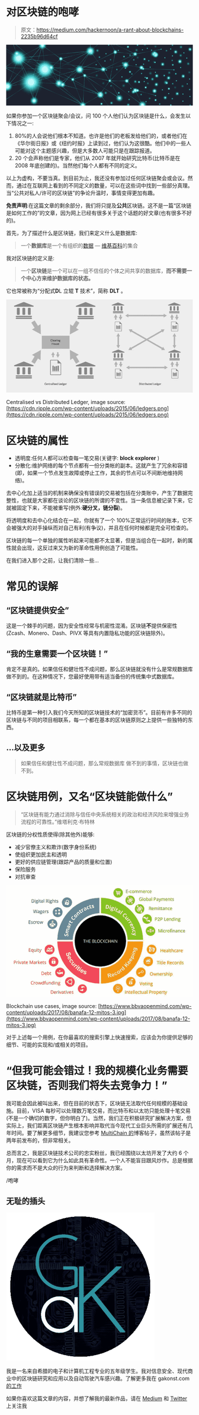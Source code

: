 # 对区块链的咆哮

> 原文：<https://medium.com/hackernoon/a-rant-about-blockchains-2235b96d64cf>

![](img/b17b41ed81f80946a39b6c6e99fc0b37.png)

如果你参加一个区块链聚会/会议，问 100 个人他们认为区块链是什么，会发生以下情况之一:

1.  80%的人会说他们根本不知道。也许是他们的老板发给他们的，或者他们在《华尔街日报》或《纽约时报》上读到过，他们认为这很酷。他们中的一些人可能对这个主题感兴趣，但是大多数人可能只是在跟踪报道。
2.  20 个会声称他们是专家，他们从 2007 年就开始研究比特币(比特币是在 2008 年底创建的)。当然他们每个人都有不同的定义。

以上为虚构，不要当真。到目前为止，我还没有参加过任何区块链聚会或会议。然而，通过在互联网上看到的不同定义的数量，可以在这些词中找到一些部分真理。当“公共对私人/许可的区块链”的争论升温时，事情变得更加有趣。

**免责声明**:在这篇文章的剩余部分，我们将只提及**公共**区块链。这不是一篇“区块链是如何工作的”的文章，因为网上已经有很多关于这个话题的好文章(也有很多不好的)。

首先，为了描述什么是区块链，我们来定义什么是数据库:

> 一个**数据库**是一个有组织的[数据](https://en.wikipedia.org/wiki/Data_(computing)) — [维基百科](https://en.wikipedia.org/wiki/Database)的集合

我对区块链的定义是:

> 一个**区块链**是一个可以在一组不信任的个体之间共享的数据库，**而不需要一个中心方来维护数据库的状态。**

它也常被称为“分配式**D**L 立辊 **T** 技术”，简称 **DLT** 。

![](img/05e5ab4d254f76e503da4c75a4801ae1.png)

Centralised vs Distributed Ledger, image source: [https://cdn.ripple.com/wp-content/uploads/2015/06/ledgers.png](https://cdn.ripple.com/wp-content/uploads/2015/06/ledgers.png)

# 区块链的属性

*   透明度:任何人都可以检查每一笔交易(关键字: **block explorer** )
*   分散化:维护网络的每个节点都有一份分类帐的副本。这就产生了冗余和容错(即，如果一个节点发生故障或停止工作，其余的节点可以不间断地维持网络)。

去中心化加上适当的机制来确保没有错误的交易被包括在分类账中，产生了数据完整性，也就是大家都在谈论的区块链的所谓的不变性。当一条信息被记录下来，它就被固定下来，不能被重写(例外:**硬分叉，链分裂**)。

将透明度和去中心化结合在一起，你就有了一个 100%正常运行时间的账本，它不会被强大的对手操纵而对自己有利(有争议)，并且在任何时候都是完全可检查的。

区块链的每一个单独的属性听起来可能都不太显著，但是当组合在一起时，新的属性就会出现，这反过来又为新的革命性用例创造了可能性。

在我们进入那个之前，让我们清除一些…

# 常见的误解

## “区块链提供安全”

这是一个棘手的问题，因为安全性经常与机密性混淆。区块链**不**提供保密性(Zcash、Monero、Dash、PIVX 等具有内置隐私功能的区块链除外)。

## “我的生意需要一个区块链！”

肯定不是真的。如果信任和健壮性不成问题，那么区块链就没有什么是常规数据库做不到的。在这种情况下，您最好使用带有适当备份的传统集中式数据库。

## “区块链就是比特币”

比特币是第一种引入我们今天所知的区块链技术的“加密货币”。目前有许多不同的区块链与不同的项目相联系，每一个都在基本的区块链原则之上提供一些独特的东西。

## …以及更多

> 如果信任和健壮性不成问题，那么常规数据库 [](https://www.multichain.com/blog/2016/03/blockchains-vs-centralized-databases/) 做不到的事情，区块链也做不到。

# 区块链用例，又名“区块链能做什么”

> “区块链有能力通过消除与信任中央系统相关的政治和经济风险来增强业务流程的可靠性。”维塔利克·布特林

区块链的分权性质使得(除其他外)能够:

*   减少官僚主义和欺诈(数字身份系统)
*   使组织更加民主和透明
*   更好的供应链管理(跟踪产品的质量和位置)
*   保险服务
*   对抗审查

![](img/4554bb2962c26bbe378ffe28c30f1409.png)

Blockchain use cases, image source: [https://www.bbvaopenmind.com/wp-content/uploads/2017/08/banafa-12-mitos-3.jpg](https://www.bbvaopenmind.com/wp-content/uploads/2017/08/banafa-12-mitos-3.jpg)

对于上述每一个用例，在你最喜欢的搜索引擎上快速搜索，应该会为你提供足够的细节、可能的实现和/或相关的项目。

# “但我可能会错过！我的规模化业务需要区块链，否则我们将失去竞争力！”

我可能会因此被叫出来，但在目前的状态下，区块链无法取代任何规模的基础设施。目前，VISA 每秒可以处理数万笔交易，而比特币和以太坊只能处理十笔交易(不是一个确切的数字，但你明白了)。当然，我们正在积极研究扩展解决方案，但实际上，我们距离区块链产生根本影响并取代当今现代工业巨头所需的扩展还有几年时间。要了解更多细节，我建议您参考 [MultiChain 的](https://www.multichain.com/blog/2015/11/avoiding-pointless-blockchain-project/)博客帖子，虽然该帖子是两年前发布的，但非常相关。

总而言之，我是区块链技术公司的忠实粉丝，我已经围绕以太坊开发了大约 6 个月，现在可以看到它为什么如此具有革命性。一个人不能盲目跟风炒作。总是根据你的需求而不是大众的行为来判断和选择解决方案。

/咆哮

## 无耻的插头

![](img/07e646106884f15009a889ff2d2574cb.png)

我是一名来自希腊的电子和计算机工程专业的五年级学生。我对信息安全、现代商业中的区块链研究和应用以及自动驾驶汽车感兴趣。了解更多我在 gakonst.com[的工作](https://gakonst.com)

如果你喜欢这篇文章的内容，并想了解我的最新作品，请在 [Medium](/@gakonst) 和 [Twitter](https://twitter.com/gakonst) 上关注我